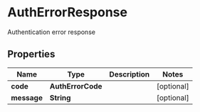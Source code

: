 

# AuthErrorResponse

Authentication error response

## Properties

| Name | Type | Description | Notes |
|------------ | ------------- | ------------- | -------------|
|**code** | **AuthErrorCode** |  |  [optional] |
|**message** | **String** |  |  [optional] |



